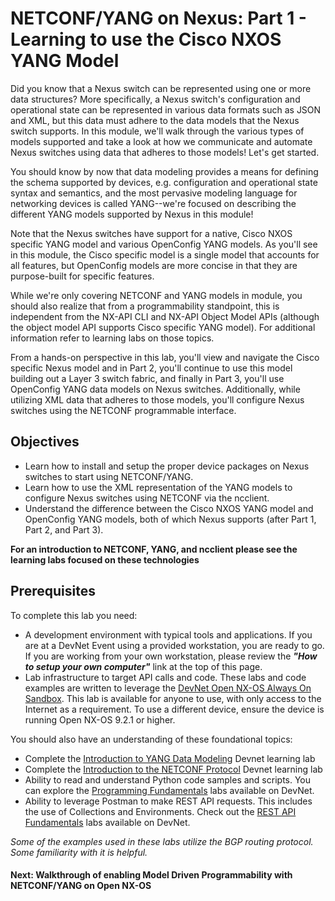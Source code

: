 # NETCONF/YANG on Nexus: Part 1 - Learning to use the Cisco NXOS YANG Model

Did you know that a Nexus switch can be represented using one or more data structures?  More specifically, a Nexus switch's configuration and operational state can be represented in various data formats such as JSON and XML, but this data must adhere to the data models that the Nexus switch supports.  In this module, we'll walk through the various types of models supported and take a look at how we communicate and automate Nexus switches using data that adheres to those models!  Let's get started.

You should know by now that data modeling provides a means for defining the schema supported by devices, e.g. configuration and operational state syntax and semantics, and the most pervasive modeling language for networking devices is called YANG--we're focused on describing the different YANG models supported by Nexus in this module!

Note that the Nexus switches have support for a native, Cisco NXOS specific YANG model and various OpenConfig YANG models. As you'll see in this module, the Cisco specific model is a single model that accounts for all features, but OpenConfig models are more concise in that they are purpose-built for specific features.

While we're only covering NETCONF and YANG models in module, you should also realize that from a programmability standpoint, this is independent from the NX-API CLI and NX-API Object Model APIs (although the object model API supports Cisco specific YANG model). For additional information refer to learning labs on those topics.

From a hands-on perspective in this lab, you'll view and navigate the Cisco specific Nexus model and in Part 2, you'll continue to use this model building out a Layer 3 switch fabric, and finally in Part 3, you'll use OpenConfig YANG data models on Nexus switches.  Additionally, while utilizing XML data that adheres to those models, you'll configure Nexus switches using the NETCONF programmable interface.

## Objectives

- Learn how to install and setup the proper device packages on Nexus switches to start using NETCONF/YANG.
- Learn how to use the XML representation of the YANG models to configure Nexus switches using NETCONF via the ncclient.
- Understand the difference between the Cisco NXOS YANG model and OpenConfig YANG models, both of which Nexus supports (after Part 1, Part 2, and Part 3).

**For an introduction to NETCONF, YANG, and ncclient please see the learning labs focused on these technologies**

## Prerequisites
To complete this lab you need:

* A development environment with typical tools and applications.  If you are at a DevNet Event using a provided workstation, you are ready to go.  If you are working from your own workstation, please review the ***"How to setup your own computer"*** link at the top of this page.  
* Lab infrastructure to target API calls and code.  These labs and code examples are written to leverage the [DevNet Open NX-OS Always On Sandbox](https://devnetsandbox.cisco.com/RM/Diagram/Index/dae38dd8-e8ee-4d7c-a21c-6036bed7a804?diagramType=Topology).  This lab is available for anyone to use, with only access to the Internet as a requirement. To use a different device, ensure the device is running Open NX-OS 9.2.1 or higher.

You should also have an understanding of these foundational topics:

* Complete the [Introduction to YANG Data Modeling](https://learninglabs.cisco.com/modules/intro-device-level-interfaces/) Devnet learning lab
* Complete the [Introduction to the NETCONF Protocol](https://learninglabs.cisco.com/modules/intro-device-level-interfaces/) Devnet learning lab
* Ability to read and understand Python code samples and scripts. You can explore the [Programming Fundamentals](https://learninglabs.cisco.com/modules/fundamentals) labs available on DevNet.  
* Ability to leverage Postman to make REST API requests.  This includes the use of Collections and Environments.  Check out the [REST API Fundamentals](https://learninglabs.cisco.com/modules/rest-api-fundamentals) labs available on DevNet.

*Some of the examples used in these labs utilize the BGP routing protocol. Some familiarity with it is helpful.*

#### Next: Walkthrough of enabling Model Driven Programmability with NETCONF/YANG on Open NX-OS
